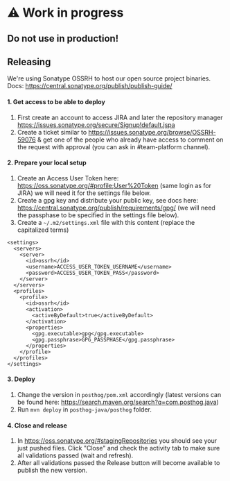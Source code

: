 # ⚠️ Work in progress

## Do not use in production!


## Releasing

We're using Sonatype OSSRH to host our open source project binaries.
Docs: https://central.sonatype.org/publish/publish-guide/

#### 1. Get access to be able to deploy

1. First create an account to access JIRA and later the repository manager https://issues.sonatype.org/secure/Signup!default.jspa
2. Create a ticket similar to https://issues.sonatype.org/browse/OSSRH-59076 & get one of the people who already have access to comment on the request with approval (you can ask in #team-platform channel).

#### 2. Prepare your local setup

1. Create an Access User Token here: https://oss.sonatype.org/#profile;User%20Token (same login as for JIRA) we will need it for the settings file below.
2. Create a gpg key and distribute your public key, see docs here: https://central.sonatype.org/publish/requirements/gpg/ (we will need the passphase to be specified in the settings file below).
3. Create a `~/.m2/settings.xml` file with this content (replace the capitalized terms)
```
<settings>
  <servers>
    <server>
      <id>ossrh</id>
      <username>ACCESS_USER_TOKEN_USERNAME</username>
      <password>ACCESS_USER_TOKEN_PASS</password>
    </server>
  </servers>
  <profiles>
    <profile>
      <id>ossrh</id>
      <activation>
        <activeByDefault>true</activeByDefault>
      </activation>
      <properties>
        <gpg.executable>gpg</gpg.executable>
        <gpg.passphrase>GPG_PASSPHASE</gpg.passphrase>
      </properties>
    </profile>
  </profiles>
</settings>
```

#### 3. Deploy

1. Change the version in `posthog/pom.xml` accordingly (latest versions can be found here: https://search.maven.org/search?q=com.posthog.java)
2. Run `mvn deploy` in `posthog-java/posthog` folder.

#### 4. Close and release

1. In https://oss.sonatype.org/#stagingRepositories you should see your just pushed files. Click "Close" and check the activity tab to make sure all validations passed (wait and refresh).
2. After all validations passed the Release button will become available to publish the new version.
